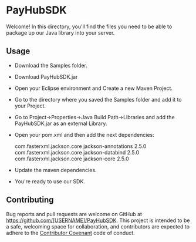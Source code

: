 # PayHubSDK

Welcome! In this directory, you'll find the files you need to be able to package up our Java library into your server. 

## Usage
* Download the Samples folder.
* Download PayHubSDK.jar
* Open your Eclipse environment and Create a new Maven Project.
* Go to the directory where you saved the Samples folder and add it to your Project.
* Go to Project->Properties->Java Build Path->Libraries and add the PayHubSDK.jar as an external Library.
* Open your pom.xml and then add the next dependencies:

	<dependency>
		<groupId>com.fasterxml.jackson.core</groupId>
		<artifactId>jackson-annotations</artifactId>
		<version>2.5.0</version>
	</dependency>
	<dependency>
		<groupId>com.fasterxml.jackson.core</groupId>
		<artifactId>jackson-databind</artifactId>
		<version>2.5.0</version>
	</dependency>
	<dependency>
		<groupId>com.fasterxml.jackson.core</groupId>
		<artifactId>jackson-core</artifactId>
		<version>2.5.0</version>
	</dependency>

* Update the maven dependencies.
* You're ready to use our SDK.

## Contributing

Bug reports and pull requests are welcome on GitHub at https://github.com/[USERNAME]/PayHubSDK. This project is intended to be a safe, welcoming space for collaboration, and contributors are expected to adhere to the [Contributor Covenant](contributor-covenant.org) code of conduct.

